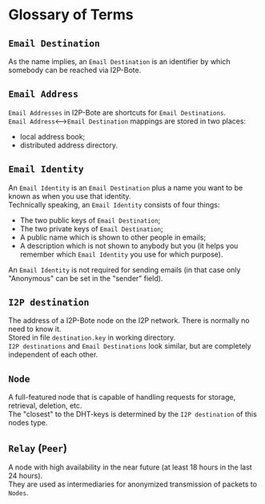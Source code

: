 # Glossary of Terms

## `Email Destination`

As the name implies, an `Email Destination` is an identifier by which somebody can be reached via I2P-Bote.

## `Email Address`

`Email Addresses` in I2P-Bote are shortcuts for `Email Destinations`.  
`Email Address`<-->`Email Destination` mappings are stored in two places:

- local address book;
- distributed address directory.

## `Email Identity`

An `Email Identity` is an `Email Destination` plus a name you want to be known as when you use that identity.   
Technically speaking, an `Email Identity` consists of four things:

* The two public keys of `Email Destination`;
* The two private keys of `Email Destination`;
* A public name which is shown to other people in emails;
* A description which is not shown to anybody but you (it helps you remember which `Email Identity` you use for which purpose).

An `Email Identity` is not required for sending emails (in that case only "Anonymous" can be set in the "sender" field).

## `I2P destination`

The address of a I2P-Bote node on the I2P network. There is normally no need to know it.  
Stored in file `destination.key` in working directory.  
`I2P destinations` and `Email Destinations` look similar, but are completely independent of each other.

## `Node`

A full-featured node that is capable of handling requests for storage, retrieval, deletion, etc.  
The "closest" to the DHT-keys is determined by the `I2P destination` of this nodes type.

## `Relay` (`Peer`)

A node with high availability in the near future (at least 18 hours in the last 24 hours).  
They are used as intermediaries for anonymized transmission of packets to `Nodes`.
